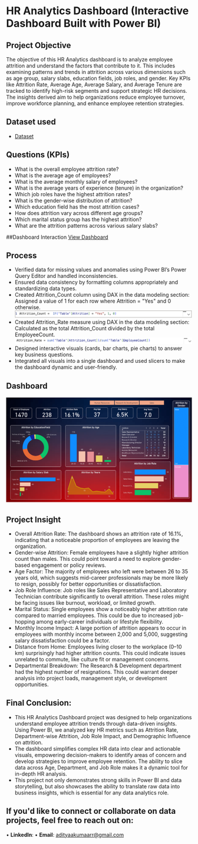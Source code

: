 # HR Analytics Dashboard (Interactive Dashboard Built with Power BI)
## Project Objective
The objective of this HR Analytics dashboard is to analyze employee attrition and understand the factors that contribute to it. This includes examining patterns and trends in attrition across various dimensions such as age group, salary slabs, education fields, job roles, and gender. Key KPIs like Attrition Rate, Average Age, Average Salary, and Average Tenure are tracked to identify high-risk segments and support strategic HR decisions. The insights derived aim to help organizations reduce employee turnover, improve workforce planning, and enhance employee retention strategies.

## Dataset used
- <a href="https://github.com/aditya-kumaarr/power_bi_Hr_analytics_p1/blob/main/HR_Analytics.csv">Dataset</a>

## Questions (KPIs)
- What is the overall employee attrition rate?
- What is the average age of employees?
- What is the average monthly salary of employees?
- What is the average years of experience (tenure) in the organization?
- Which job roles have the highest attrition rates?
- What is the gender-wise distribution of attrition?
- Which education field has the most attrition cases?
- How does attrition vary across different age groups?
- Which marital status group has the highest attrition?
- What are the attrition patterns across various salary slabs?

##Dashboard Interaction <a href="https://github.com/aditya-kumaarr/power_bi_Hr_analytics_p1/blob/main/assets/dashboard.png">View Dashboard</a>

## Process
- Verified data for missing values and anomalies using Power BI’s Power Query Editor and handled inconsistencies.
- Ensured data consistency by formatting columns appropriately and standardizing data types.
- Created Attrition_Count column using DAX in the data modeling section:
Assigned a value of 1 for each row where Attrition = "Yes" and 0 otherwise.
![Screenshot (495)](https://github.com/aditya-kumaarr/power_bi_Hr_analytics_p1/blob/main/assets/attrition_count.png)
- Created Attrition_Rate measure using DAX in the data modeling section:
Calculated as the total Attrition_Count divided by the total EmployeeCount.
![Screenshot (495)](https://github.com/aditya-kumaarr/power_bi_Hr_analytics_p1/blob/main/assets/attrition_rate.png)
- Designed interactive visuals (cards, bar charts, pie charts) to answer key business questions.
- Integrated all visuals into a single dashboard and used slicers to make the dashboard dynamic and user-friendly.
  
## Dashboard

![Screenshot (495)](https://github.com/aditya-kumaarr/power_bi_Hr_analytics_p1/blob/main/assets/dashboard.png)

## Project Insight
- Overall Attrition Rate: The dashboard shows an attrition rate of 16.1%, indicating that a noticeable proportion of employees are leaving the organization.
- Gender-wise Attrition: Female employees have a slightly higher attrition count than males. This could point toward a need to explore gender-based engagement or policy reviews.
-	Age Factor: The majority of employees who left were between 26 to 35 years old, which suggests mid-career professionals may be more likely to resign, possibly for better opportunities or dissatisfaction.
-	Job Role Influence: Job roles like Sales Representative and Laboratory Technician contribute significantly to overall attrition. These roles might be facing issues like burnout, workload, or limited growth.
-	Marital Status: Single employees show a noticeably higher attrition rate compared to married employees. This could be due to increased job-hopping among early-career individuals or lifestyle flexibility.
-	Monthly Income Impact: A large portion of attrition appears to occur in employees with monthly income between 2,000 and 5,000, suggesting salary dissatisfaction could be a factor.
-	Distance from Home: Employees living closer to the workplace (0–10 km) surprisingly had higher attrition counts. This could indicate issues unrelated to commute, like culture fit or management concerns.
-	Departmental Breakdown: The Research & Development department had the highest number of resignations. This could warrant deeper analysis into project loads, management style, or development opportunities.

## Final Conclusion:
- This HR Analytics Dashboard project was designed to help organizations understand employee attrition trends through data-driven insights. Using Power BI, we analyzed key HR metrics such as Attrition Rate, Department-wise Attrition, Job Role Impact, and Demographic Influence on attrition.
- The dashboard simplifies complex HR data into clear and actionable visuals, empowering decision-makers to identify areas of concern and develop strategies to improve employee retention. The ability to slice data across Age, Department, and Job Role makes it a dynamic tool for in-depth HR analysis.
- This project not only demonstrates strong skills in Power BI and data storytelling, but also showcases the ability to translate raw data into business insights, which is essential for any data analytics role.

## If you'd like to connect or collaborate on data projects, feel free to reach out on: 
• **LinkedIn**: 
• **Email**: adityaakumaarr@gmail.com

